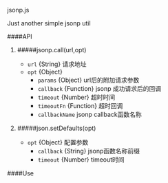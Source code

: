 jsonp.js


Just another simple jsonp util

####API

1. #####jsonp.call(url,opt)	
	
	+ `url` {String} 请求地址
	+ `opt` {Object}
		+ `params` {Object} url后的附加请求参数
		+ `callback` {Function} jsonp 成功请求后的回调
		+ `timeout` {Number} 超时时间
		+ `timeoutFn` {Function} 超时回调
		+ `callbackName` jsonp callback函数名称
		
2. #####json.setDefaults(opt)
	+ `opt` {Object} 配置参数
		+ `callback` {String} jsonp函数名称前缀
		+ `timeout`	 {Number} timeout时间
		
####Use
	<script src="jsonp.js"/>

	jsonp.call("scriptURL.do",{
		params:{
			k:"v"
		},
		callback:function(data){
			console.log(data)
		}
	})
	
	jsonp.setDefaults({
		callback:"jsonpcall"
	});
